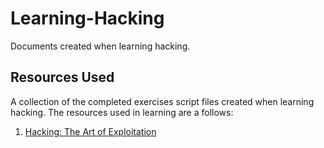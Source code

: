 # Learning-Hacking

Documents created when learning hacking.

## Resources Used

A collection of the completed exercises script files created when learning hacking. The resources used in learning are a follows:

1. [Hacking: The Art of Exploitation](https://nostarch.com/hacking2.htm)
